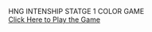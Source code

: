HNG INTENSHIP STATGE 1 COLOR GAME <br/>
<a href='https://hollar14.github.io/Hng_intenship_stage1_color_game/'>Click Here to Play the Game </a>
